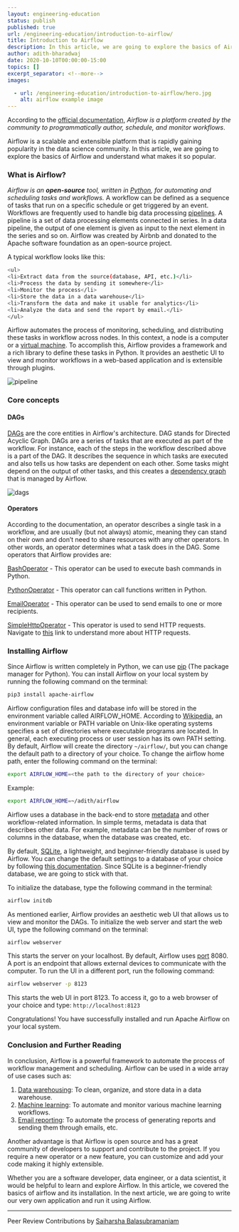 ```yaml
---
layout: engineering-education
status: publish
published: true
url: /engineering-education/introduction-to-airflow/
title: Introduction to Airflow
description: In this article, we are going to explore the basics of Airflow and understand what makes it so popular.
author: adith-bharadwaj
date: 2020-10-10T00:00:00-15:00
topics: []
excerpt_separator: <!--more-->
images:

  - url: /engineering-education/introduction-to-airflow/hero.jpg
    alt: airflow example image
---
```

According to the [official documentation](https://airflow.apache.org/), *Airflow is a platform created by the community to programmatically author, schedule, and monitor workflows*.
<!--more-->

Airflow is a scalable and extensible platform that is rapidly gaining popularity in the data science community. In this article, we are going to explore the basics of Airflow and understand what makes it so popular.

### What is Airflow?
*Airflow is an **open-source** tool, written in [Python](https://www.python.org), for automating and scheduling tasks and workflows.* A workflow can be defined as a sequence of tasks that run on a specific schedule or get triggered by an event. Workflows are frequently used to handle big data processing [pipelines](https://www.alooma.com/blog/what-is-a-data-pipeline). A pipeline is a set of data processing elements connected in series. In a data pipeline, the output of one element is given as input to the next element in the series and so on. Airflow was created by Airbnb and donated to the Apache software foundation as an open-source project.

A typical workflow looks like this:

```bash
<ul>
<li>Extract data from the source(database, API, etc.)</li>
<li>Process the data by sending it somewhere</li>
<li>Monitor the process</li>
<li>Store the data in a data warehouse</li>
<li>Transform the data and make it usable for analytics</li>
<li>Analyze the data and send the report by email.</li>
</ul>
```

Airflow automates the process of monitoring, scheduling, and distributing these tasks in workflow across nodes. In this context, a node is a computer or a [virtual machine](https://www.vmware.com/topics/glossary/content/virtual-machine). To accomplish this, Airflow provides a framework and a rich library to define these tasks in Python. It provides an aesthetic UI to view and monitor workflows in a web-based application and is extensible through plugins.

![pipeline](/engineering-education/introduction-to-airflow/pipelines.png)

### Core concepts
#### DAGs
[DAGs](https://en.wikipedia.org/wiki/Directed_acyclic_graph) are the core entities in Airflow's architecture. DAG stands for Directed Acyclic Graph. DAGs are a series of tasks that are executed as part of the workflow. For instance, each of the steps in the workflow described above is a part of the DAG. It describes the sequence in which tasks are executed and also tells us how tasks are dependent on each other. Some tasks might depend on the output of other tasks, and this creates a [dependency graph](https://en.wikipedia.org/wiki/Dependency_graph) that is managed by Airflow.  

![dags](/engineering-education/introduction-to-airflow/dag.png)

#### Operators
According to the documentation, an operator describes a single task in a workflow, and are usually (but not always) atomic, meaning they can stand on their own and don’t need to share resources with any other operators. In other words, an operator determines what a task does in the DAG. Some operators that Airflow provides are:

[BashOperator](https://airflow.apache.org/docs/stable/_api/airflow/operators/bash_operator/index.html#airflow.operators.bash_operator.BashOperator) - This operator can be used to execute bash commands in Python.

[PythonOperator](https://airflow.apache.org/docs/stable/_api/airflow/operators/python_operator/index.html#airflow.operators.python_operator.PythonOperator) - This operator can call functions written in Python.

[EmailOperator](https://airflow.apache.org/docs/stable/_api/airflow/operators/email_operator/index.html#airflow.operators.email_operator.EmailOperator) - This operator can be used to send emails to one or more recipients.

[SimpleHttpOperator](https://airflow.apache.org/docs/stable/_api/airflow/operators/http_operator/index.html#airflow.operators.http_operator.SimpleHttpOperator) - This operator is used to send HTTP requests. Navigate to [this](https://www.tutorialspoint.com/http/http_requests.htm) link to understand more about HTTP requests.

### Installing Airflow
Since Airflow is written completely in Python, we can use [pip](https://pip.pypa.io/en/stable/) (The package manager for Python). You can install Airflow on your local system by running the following command on the terminal:

```bash
pip3 install apache-airflow
```

Airflow configuration files and database info will be stored in the environment variable called AIRFLOW_HOME. According to [Wikipedia](https://en.wikipedia.org/wiki/PATH_(variable)), an environment variable or PATH variable on Unix-like operating systems specifies a set of directories where executable programs are located. In general, each executing process or user session has its own PATH setting. By default, Airflow will create the directory `~/airflow/`, but you can change the default path to a directory of your choice. To change the airflow home path, enter the following command on the terminal:

```bash
export AIRFLOW_HOME=<the path to the directory of your choice>
```

Example:
```bash
export AIRFLOW_HOME=~/adith/airflow
```

Airflow uses a database in the back-end to store [metadata](https://whatis.techtarget.com/definition/metadata) and other workflow-related information. In simple terms, metadata is data that describes other data. For example, metadata can be the number of rows or columns in the database, when the database was created, etc.

By default, [SQLite](https://www.sqlite.org/index.html), a lightweight, and beginner-friendly database is used by Airflow. You can change the default settings to a database of your choice by following [this documentation](https://airflow.apache.org/docs/stable/howto/initialize-database.html). Since SQLite is a beginner-friendly database, we are going to stick with that.

To initialize the database, type the following command in the terminal:

```bash
airflow initdb
```

As mentioned earlier, Airflow provides an aesthetic web UI that allows us to view and monitor the DAGs. To initialize the web server and start the web UI, type the following command on the terminal:

```bash
airflow webserver
```

This starts the server on your localhost. By default, Airflow uses [port](https://en.wikipedia.org/wiki/Port_(computer_networking)) 8080. A port is an endpoint that allows external devices to communicate with the computer. To run the UI in a different port, run the following command:

```bash
airflow webserver -p 8123
```

This starts the web UI in port 8123. To access it, go to a web browser of your choice and type: `http://localhost:8123`

Congratulations! You have successfully installed and run Apache Airflow on your local system.

### Conclusion and Further Reading
In conclusion, Airflow is a powerful framework to automate the process of workflow management and scheduling. Airflow can be used in a wide array of use cases such as:

1. [Data warehousing](https://www.tutorialspoint.com/dwh/dwh_data_warehousing.htm): To clean, organize, and store data in a data warehouse.
2. [Machine learning](https://en.wikipedia.org/wiki/Machine_learning): To automate and monitor various machine learning workflows.
3. [Email reporting](https://towardsdatascience.com/email-automation-with-python-72c6da5eef52): To automate the process of generating reports and sending them through emails, etc.

Another advantage is that Airflow is open source and has a great community of developers to support and contribute to the project. If you require a new operator or a new feature, you can customize and add your code making it highly extensible.

Whether you are a software developer, data engineer, or a data scientist, it would be helpful to learn and explore Airflow. In this article, we covered the basics of airflow and its installation. In the next article, we are going to write our very own application and run it using Airflow.

---
Peer Review Contributions by [Saiharsha Balasubramaniam](/engineering-education/authors/saiharsha-balasubramaniam/)
